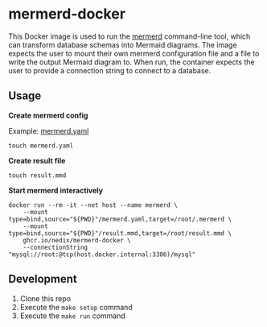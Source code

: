 # mermerd-docker

This Docker image is used to run the [mermerd](https://github.com/KarnerTh/mermerd) command-line tool, which can
transform database schemas into Mermaid diagrams. The image expects the user to mount their own mermerd configuration
file and a file to write the output Mermaid diagram to. When run, the container expects the user to provide a connection
string to connect to a database.

## Usage

**Create mermerd config**

Example: [mermerd.yaml](mermerd.yaml)

```shell
touch mermerd.yaml
```

**Create result file**

```shell
touch result.mmd
```

**Start mermerd interactively**

```shell
docker run --rm -it --net host --name mermerd \
    --mount type=bind,source="${PWD}"/mermerd.yaml,target=/root/.mermerd \
    --mount type=bind,source="${PWD}"/result.mmd,target=/root/result.mmd \
    ghcr.io/nedix/mermerd-docker \
    --connectionString "mysql://root:@tcp(host.docker.internal:3306)/mysql"
```

## Development

1. Clone this repo
2. Execute the `make setup` command
3. Execute the `make run` command
